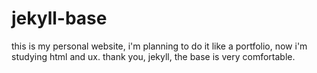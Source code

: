# jekyll-base
this is my personal website, i'm planning to do it like a portfolio, now i'm studying html and ux. thank you, jekyll, the base is very comfortable.
